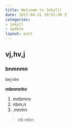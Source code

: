 ```yaml
---
title: Welcome to Jekyll!
date: 2017-04-31 19:51:30 Z
categories:
- jekyll
- update
layout: post
---
```


## vj,hv,j

### bnmnmn

`bmjvbn`

**mbnmnhv**

<script async src="//pagead2.googlesyndication.com/pagead/js/adsbygoogle.js"></script>
<!-- مدار اليوم فوق -->
<ins class="adsbygoogle"
     style="display:block"
     data-ad-client="ca-pub-4358650907285752"
     data-ad-slot="1596397227"
     data-ad-format="auto"></ins>
<script>
(adsbygoogle = window.adsbygoogle || []).push({});
</script>
1. mnbmnv
1. nbm,n
1. .mnmn
> nb mbn

